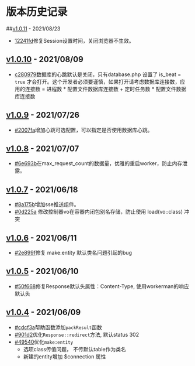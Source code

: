 # 版本历史记录

##[v1.0.11](https://github.com/mondagPHP/heros-worker/releases/tag/v1.0.11) - 2021/08/23
- [12241fd](https://github.com/mondagPHP/heros-worker/commit/12241fd817107b9931c3161e449aa092801b665b)修复Session设置时间，关闭浏览器不生效。

## [v1.0.10](https://github.com/mondagPHP/heros-worker/releases/tag/v1.0.10) - 2021/08/09
- [c280979](https://github.com/mondagPHP/heros-worker/commit/c280979e057eb8535bf4dc679fefc6883ee1d19b)数据库的心跳默认是关闭，只有database.php 设置了 is_beat = `true` 才会打开。这个开发者必须要谨慎，如果打开请考虑数据库连接数，应用的连接数 = 进程数 * 配置文件数据库连接数 + 定时任务数 * 配置文件数据库连接数

## [v1.0.9](https://github.com/mondagPHP/heros-worker/releases/tag/v1.0.8) - 2021/07/26
- [#2007fa](https://github.com/mondagPHP/heros-worker/commit/2007fa900115f996fb4907a68c36b290ccbd12da)增加心跳可选配置，可以指定是否使用数据库心跳。 

## [v1.0.8](https://github.com/mondagPHP/heros-worker/releases/tag/v1.0.8) - 2021/07/07
- [#6e693b](https://github.com/mondagPHP/heros-worker/commit/6e693bcf3b8b4f2dd1a7b2b20be0f4453a0d3c32)在max_request_count的数据量，优雅的重启worker，防止内存泄露。 

## [v1.0.7](https://github.com/mondagPHP/heros-worker/releases/tag/v1.0.7) - 2021/06/18
- [#8a175b](https://github.com/mondagPHP/heros-worker/commit/8a175b3f0288f674d43f7d0fbd91215933c449b1)增加sse推送组件。
- [#0d225a](https://github.com/mondagPHP/heros-worker/commit/0d225a05bc488125880ef52823343bc5697b57ed)
修改控制器vo在容器内闭包别名存储，防止使用 load(vo::class) 冲突 

## [v1.0.6](https://github.com/mondagPHP/heros-worker/releases/tag/v1.0.6) - 2021/06/11
- [#2e899f](https://github.com/mondagPHP/heros-worker/commit/2e899fea7b35f226c597e6cce9d545e70b04a655)修复 make:entity 默认类名问题引起的bug 

## [v1.0.5](https://github.com/mondagPHP/heros-worker/releases/tag/v1.0.5) - 2021/06/10
- [#50f668](https://github.com/mondagPHP/heros-worker/commit/50f6680f251ce7f795e7459d1b2e8e76c35e8ee3)修复Response默认头属性：Content-Type, 使用workerman的响应默认头 

## [v1.0.4](https://github.com/mondagPHP/heros-worker/releases/tag/v1.0.4) - 2021/06/09
- [#cdcf3a](https://github.com/mondagPHP/heros-worker/commit/cdcf3a87b64fb24bcee0bd9145a88f2051fa9d51)帮助函数添加`packResult`函数 
- [#901d2](https://github.com/mondagPHP/heros-worker/commit/901d260331ecf8992ae05d2b6009d7fd1284a379)优化`Response::redirect`方法, 默认status 302 
- [#49540](https://github.com/mondagPHP/heros-worker/commit/4954033c081c13eacd128eb57d46c18e4e53fad4)优化`make:entity` 
  - 选项class传值问题， 不传默认table作为类名
  - 新建的entity增加 $connection 属性